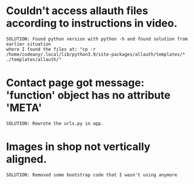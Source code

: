 # Couldn't access allauth files according to instructions in video.
    SOLUTION: Found python version with python -h and found solution from earlier situation
    where I found the files at: "cp -r /home/codeany/.local/lib/python3.9/site-packages/allauth/templates/* ./templates/allauth/"


# Contact page got message: 'function' object has no attribute 'META'
    SOLUTION: Rewrote the urls.py in app.


# Images in shop not vertically aligned.
    SOLUTION: Removed some bootstrap code that I wasn't using anymore
